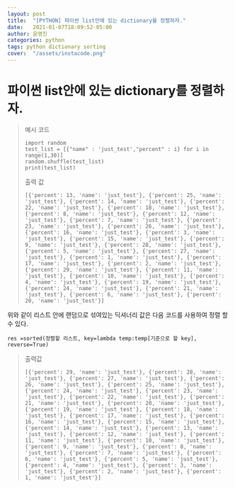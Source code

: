 ```yaml
---
layout: post
title:  "[PYTHON] 파이썬 list안에 있는 dictionary를 정렬하자."
date:   2021-01-07T18:09:52-05:00
author: 윤영진
categories: python
tags: python dictionary sorting
cover:  "/assets/instacode.png"
---
```

# 파이썬 list안에 있는 dictionary를 정렬하자.

> 예시 코드
> ```
> import random
> test_list = [{"name" : 'just_test',"percent" : i} for i in range(1,30)]
> random.shuffle(test_list)
> print(test_list)
> ```
> 출력 값
> 
> ```
> [{'percent': 13, 'name': 'just_test'}, {'percent': 25, 'name': 'just_test'}, {'percent': 14, 'name': 'just_test'}, {'percent': 22, 'name': 'just_test'}, {'percent': 18, 'name': 'just_test'}, {'percent': 8, 'name': 'just_test'}, {'percent': 12, 'name': 'just_test'}, {'percent': 7, 'name': 'just_test'}, {'percent': 23, 'name': 'just_test'}, {'percent': 26, 'name': 'just_test'}, {'percent': 16, 'name': 'just_test'}, {'percent': 3, 'name': 'just_test'}, {'percent': 15, 'name': 'just_test'}, {'percent': 9, 'name': 'just_test'}, {'percent': 28, 'name': 'just_test'}, {'percent': 5, 'name': 'just_test'}, {'percent': 27, 'name': 'just_test'}, {'percent': 1, 'name': 'just_test'}, {'percent': 17, 'name': 'just_test'}, {'percent': 2, 'name': 'just_test'}, {'percent': 29, 'name': 'just_test'}, {'percent': 11, 'name': 'just_test'}, {'percent': 10, 'name': 'just_test'}, {'percent': 4, 'name': 'just_test'}, {'percent': 19, 'name': 'just_test'}, {'percent': 24, 'name': 'just_test'}, {'percent': 21, 'name': 'just_test'}, {'percent': 6, 'name': 'just_test'}, {'percent': 20, 'name': 'just_test'}]
> ```

위와 같이 리스트 안에 랜덤으로 섞여있는 딕셔너리 값은 다음 코드를 사용하여 정렬 할 수 있다.

```
res =sorted(정렬할 리스트, key=lambda temp:temp[기준으로 할 key], reverse=True)
```
> 출력값
> ```
> [{'percent': 29, 'name': 'just_test'}, {'percent': 28, 'name': 'just_test'}, {'percent': 27, 'name': 'just_test'}, {'percent': 26, 'name': 'just_test'}, {'percent': 25, 'name': 'just_test'}, {'percent': 24, 'name': 'just_test'}, {'percent': 23, 'name': 'just_test'}, {'percent': 22, 'name': 'just_test'}, {'percent': 21, 'name': 'just_test'}, {'percent': 20, 'name': 'just_test'}, {'percent': 19, 'name': 'just_test'}, {'percent': 18, 'name': 'just_test'}, {'percent': 17, 'name': 'just_test'}, {'percent': 16, 'name': 'just_test'}, {'percent': 15, 'name': 'just_test'}, {'percent': 14, 'name': 'just_test'}, {'percent': 13, 'name': 'just_test'}, {'percent': 12, 'name': 'just_test'}, {'percent': 11, 'name': 'just_test'}, {'percent': 10, 'name': 'just_test'}, {'percent': 9, 'name': 'just_test'}, {'percent': 8, 'name': 'just_test'}, {'percent': 7, 'name': 'just_test'}, {'percent': 6, 'name': 'just_test'}, {'percent': 5, 'name': 'just_test'}, {'percent': 4, 'name': 'just_test'}, {'percent': 3, 'name': 'just_test'}, {'percent': 2, 'name': 'just_test'}, {'percent': 1, 'name': 'just_test'}]
> ```

